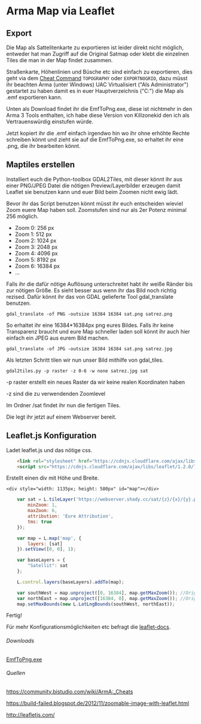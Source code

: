 # Arma Map via Leaflet

## Export

Die Map als Sattelitenkarte zu exportieren ist leider direkt nicht möglich, entweder hat man Zugriff auf die Original Satmap oder klebt die einzelnen Tiles die man in der Map findet zusammen.

Straßenkarte, Höhenlinien und Büsche etc sind einfach zu exportieren, dies geht via dem [Cheat Command](https://community.bistudio.com/wiki/ArmA:_Cheats#TOPOGRAPHY) `TOPOGRAPHY` oder `EXPORTNOGRID`, dazu müsst ihr beachten Arma (unter Windows) UAC Virtualisiert ("Als Administrator") gestartet zu haben damit es in euer Hauptverzeichnis ("C:") die Map als .emf exportieren kann.

Unten als Download findet ihr die EmfToPng.exe, diese ist nichtmehr in den Arma 3 Tools enthalten, ich habe diese Version von Killzonekid den ich als Vertrauenswürdig einstufen würde.

Jetzt kopiert ihr die .emf einfach irgendwo hin wo ihr ohne erhöhte Rechte schreiben könnt und zieht sie auf die EmfToPng.exe, so erhaltet ihr eine .png, die ihr bearbeiten könnt.

## Maptiles erstellen

Installiert euch die Python-toolbox GDAL2Tiles, mit dieser könnt ihr aus einer PNG/JPEG Datei die nötigen Preview/Layerbilder erzeugen damit Leaflet sie benutzen kann und euer Bild beim Zoomen nicht ewig lädt.

Bevor ihr das Script benutzen könnt müsst ihr euch entscheiden wieviel Zoom euere Map haben soll. Zoomstufen sind nur als 2er Potenz minimal 256 möglich.

 - Zoom 0: 256 px
 - Zoom 1: 512 px
 - Zoom 2: 1024 px
 - Zoom 3: 2048 px
 - Zoom 4: 4096 px
 - Zoom 5: 8192 px
 - Zoom 6: 16384 px
 - ...

Falls ihr die dafür nötige Auflösung unterschreitet habt ihr weiße Ränder bis zur nötigen Größe. Es sieht besser aus wenn ihr das Bild noch richtig rezised. Dafür könnt ihr das von GDAL gelieferte Tool gdal_translate benutzen.

`gdal_translate -of PNG -outsize 16384 16384 sat.png satrez.png`

So erhaltet ihr eine 16384*16384px png eures Bildes. Falls ihr keine Transparenz braucht und eure Map schneller laden soll könnt ihr auch hier einfach ein JPEG aus eurem Bild machen.

`gdal_translate -of JPG -outsize 16384 16384 sat.png satrez.jpg`

Als letzten Schritt tilen wir nun unser Bild mithilfe von gdal_tiles.

`gdal2tiles.py -p raster -z 0-6 -w none satrez.jpg sat`

 -p raster erstellt ein neues Raster da wir keine realen Koordinaten haben
 
 -z sind die zu verwendenden Zoomlevel 
 
Im Ordner /sat findet ihr nun die fertigen Tiles.
 
Die legt ihr jetzt auf einem Webserver bereit.
 
## Leaflet.js Konfiguration
 
Ladet leaflet.js und das nötige css.

```html
	<link rel="stylesheet" href="https://cdnjs.cloudflare.com/ajax/libs/leaflet/1.2.0/leaflet.css" integrity="sha256-LcmP8hlMTofQrGU6W2q3tUnDnDZ1QVraxfMkP060ekM=" crossorigin="anonymous" />
	<script src="https://cdnjs.cloudflare.com/ajax/libs/leaflet/1.2.0/leaflet.js" integrity="sha256-kdEnCVOWosn3TNsGslxB8ffuKdrZoGQdIdPwh7W1CsE=" crossorigin="anonymous"></script>
```

 
Erstellt einen div mit Höhe und Breite.
 
`<div style="width: 1135px; height: 580px" id="map"></div>`
 
```javascript
	var sat = L.tileLayer('https://webserver.shady.cc/sat/{z}/{x}/{y}.png', { //bzw .jpg
        minZoom: 1,
        maxZoom: 6,
        attribution: 'Eure Attribution',
        tms: true
    });

    var map = L.map('map', {
        layers: [sat]
    }).setView([0, 0], 1);

    var baseLayers = {
        "Satellit": sat
    };

    L.control.layers(baseLayers).addTo(map);

    var southWest = map.unproject([0, 16384], map.getMaxZoom()); //Original-Höhe
    var northEast = map.unproject([16384, 0], map.getMaxZoom()); //Original-Breite
    map.setMaxBounds(new L.LatLngBounds(southWest, northEast));
```

Fertig!

Für mehr Konfigurationsmöglichkeiten etc befragt die [leaflet-docs](http://leafletjs.com/reference-1.2.0.html).

###### Downloads

[EmfToPng.exe](https://github.com/A3ReallifeRPG/a3realliferpg.github.io/releases/download/EmfToPng.exe/EmfToPng.exe)

###### Quellen

https://community.bistudio.com/wiki/ArmA:_Cheats

https://build-failed.blogspot.de/2012/11/zoomable-image-with-leaflet.html

http://leafletjs.com/